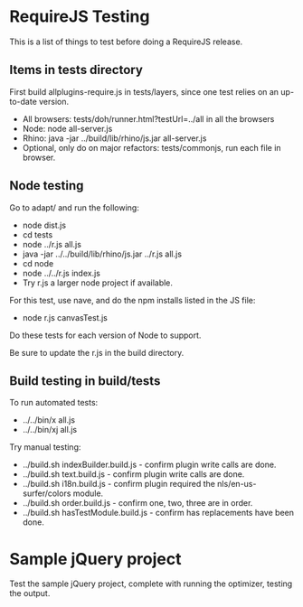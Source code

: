 # RequireJS Testing

This is a list of things to test before doing a RequireJS release.

## Items in tests directory

First build allplugins-require.js in tests/layers, since one test relies on an up-to-date version.

* All browsers: tests/doh/runner.html?testUrl=../all in all the browsers
* Node: node all-server.js
* Rhino: java -jar ../build/lib/rhino/js.jar all-server.js
* Optional, only do on major refactors: tests/commonjs, run each file in browser.

## Node testing

Go to adapt/ and run the following:

* node dist.js
* cd tests
* node ../r.js all.js
* java -jar ../../build/lib/rhino/js.jar ../r.js all.js
* cd node
* node ../../r.js index.js
* Try r.js a larger node project if available.

For this test, use nave, and do the npm installs listed in the JS file:

* node r.js canvasTest.js

Do these tests for each version of Node to support.

Be sure to update the r.js in the build directory.

## Build testing in build/tests

To run automated tests:

* ../../bin/x all.js
* ../../bin/xj all.js

Try manual testing:

* ../build.sh indexBuilder.build.js - confirm plugin write calls are done.
* ../build.sh text.build.js - confirm plugin write calls are done.
* ../build.sh i18n.build.js - confirm plugin required the nls/en-us-surfer/colors module.
* ../build.sh order.build.js - confirm one, two, three are in order.
* ../build.sh hasTestModule.build.js - confirm has replacements have been done.

# Sample jQuery project

Test the sample jQuery project, complete with running the optimizer, testing the output.
